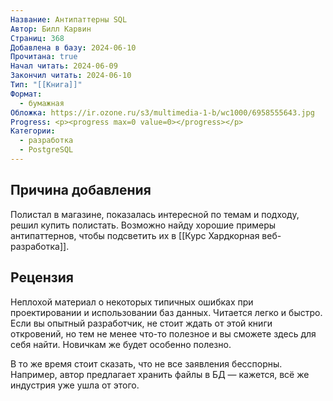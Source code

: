 ```yaml
---
Название: Антипаттерны SQL
Автор: Билл Карвин
Страниц: 368
Добавлена в базу: 2024-06-10
Прочитана: true
Начал читать: 2024-06-09
Закончил читать: 2024-06-10
Тип: "[[Книга]]"
Формат:
  - бумажная
Обложка: https://ir.ozone.ru/s3/multimedia-1-b/wc1000/6958555643.jpg
Progress: <p><progress max=0 value=0></progress></p>
Категории:
  - разработка
  - PostgreSQL
---
```

## Причина добавления

Полистал в магазине, показалась интересной по темам и подходу, решил купить полистать. Возможно найду хорошие примеры антипаттернов, чтобы подсветить их в [[Курс Хардкорная веб-разработка]].

## Рецензия

Неплохой материал о некоторых типичных ошибках при проектировании и использовании баз данных. Читается легко и быстро. Если вы опытный разработчик, не стоит ждать от этой книги откровений, но тем не менее что-то полезное и вы сможете здесь для себя найти. Новичкам же будет особенно полезно.

В то же время стоит сказать, что не все заявления бесспорны. Например, автор предлагает хранить файлы в БД — кажется, всё же индустрия уже ушла от этого.